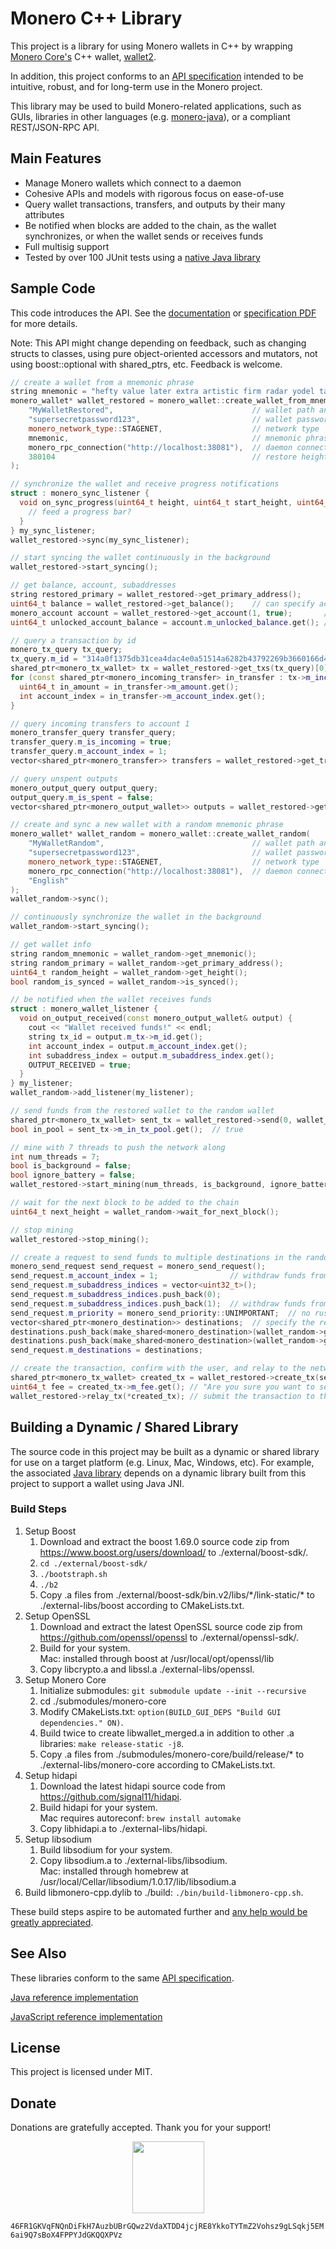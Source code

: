 # Monero C++ Library

This project is a library for using Monero wallets in C++ by wrapping [Monero Core's](https://github.com/monero-project/monero) C++ wallet, [wallet2](https://github.com/monero-project/monero/blob/master/src/wallet/wallet2.h).

In addition, this project conforms to an [API specification](http://moneroecosystem.org/monero-java/monero-spec.pdf) intended to be intuitive, robust, and for long-term use in the Monero project.

This library may be used to build Monero-related applications, such as GUIs, libraries in other languages (e.g. [monero-java](https://github.com/monero-ecosystem/monero-java)), or a compliant REST/JSON-RPC API.

## Main Features

- Manage Monero wallets which connect to a daemon
- Cohesive APIs and models with rigorous focus on ease-of-use
- Query wallet transactions, transfers, and outputs by their many attributes
- Be notified when blocks are added to the chain, as the wallet synchronizes, or when the wallet sends or receives funds
- Full multisig support
- Tested by over 100 JUnit tests using a [native Java library](https://github.com/monero-ecosystem/monero-java)

## Sample Code

This code introduces the API.  See the [documentation](https://woodser.github.io/monero-cpp-library/annotated.html) or [specification PDF](http://moneroecosystem.org/monero-java/monero-spec.pdf) for more details.

Note: This API might change depending on feedback, such as changing structs to classes, using pure object-oriented accessors and mutators, not using boost::optional with shared_ptrs, etc.  Feedback is welcome.

```c++
// create a wallet from a mnemonic phrase
string mnemonic = "hefty value later extra artistic firm radar yodel talent future fungal nutshell because sanity awesome nail unjustly rage unafraid cedar delayed thumbs comb custom sanity";
monero_wallet* wallet_restored = monero_wallet::create_wallet_from_mnemonic(
    "MyWalletRestored",                               // wallet path and name
    "supersecretpassword123",                         // wallet password
    monero_network_type::STAGENET,                    // network type
    mnemonic,                                         // mnemonic phrase
    monero_rpc_connection("http://localhost:38081"),  // daemon connection
    380104                                            // restore height
);

// synchronize the wallet and receive progress notifications
struct : monero_sync_listener {
  void on_sync_progress(uint64_t height, uint64_t start_height, uint64_t end_height, double percent_done, const string& message) {
    // feed a progress bar?
  }
} my_sync_listener;
wallet_restored->sync(my_sync_listener);

// start syncing the wallet continuously in the background
wallet_restored->start_syncing();

// get balance, account, subaddresses
string restored_primary = wallet_restored->get_primary_address();
uint64_t balance = wallet_restored->get_balance();    // can specify account and subaddress indices
monero_account account = wallet_restored->get_account(1, true);       // get account with subaddresses
uint64_t unlocked_account_balance = account.m_unlocked_balance.get(); // get boost::optional value

// query a transaction by id
monero_tx_query tx_query;
tx_query.m_id = "314a0f1375db31cea4dac4e0a51514a6282b43792269b3660166d4d2b46437ca";
shared_ptr<monero_tx_wallet> tx = wallet_restored->get_txs(tx_query)[0];
for (const shared_ptr<monero_incoming_transfer> in_transfer : tx->m_incoming_transfers) {
  uint64_t in_amount = in_transfer->m_amount.get();
  int account_index = in_transfer->m_account_index.get();
}

// query incoming transfers to account 1
monero_transfer_query transfer_query;
transfer_query.m_is_incoming = true;
transfer_query.m_account_index = 1;
vector<shared_ptr<monero_transfer>> transfers = wallet_restored->get_transfers(transfer_query);

// query unspent outputs
monero_output_query output_query;
output_query.m_is_spent = false;
vector<shared_ptr<monero_output_wallet>> outputs = wallet_restored->get_outputs(output_query);

// create and sync a new wallet with a random mnemonic phrase
monero_wallet* wallet_random = monero_wallet::create_wallet_random(
    "MyWalletRandom",                                 // wallet path and name
    "supersecretpassword123",                         // wallet password
    monero_network_type::STAGENET,                    // network type
    monero_rpc_connection("http://localhost:38081"),  // daemon connection
    "English"
);
wallet_random->sync();

// continuously synchronize the wallet in the background
wallet_random->start_syncing();

// get wallet info
string random_mnemonic = wallet_random->get_mnemonic();
string random_primary = wallet_random->get_primary_address();
uint64_t random_height = wallet_random->get_height();
bool random_is_synced = wallet_random->is_synced();

// be notified when the wallet receives funds
struct : monero_wallet_listener {
  void on_output_received(const monero_output_wallet& output) {
    cout << "Wallet received funds!" << endl;
    string tx_id = output.m_tx->m_id.get();
    int account_index = output.m_account_index.get();
    int subaddress_index = output.m_subaddress_index.get();
    OUTPUT_RECEIVED = true;
  }
} my_listener;
wallet_random->add_listener(my_listener);

// send funds from the restored wallet to the random wallet
shared_ptr<monero_tx_wallet> sent_tx = wallet_restored->send(0, wallet_random->get_address(1, 0), 50000).m_txs[0];
bool in_pool = sent_tx->m_in_tx_pool.get();  // true

// mine with 7 threads to push the network along
int num_threads = 7;
bool is_background = false;
bool ignore_battery = false;
wallet_restored->start_mining(num_threads, is_background, ignore_battery);

// wait for the next block to be added to the chain
uint64_t next_height = wallet_random->wait_for_next_block();

// stop mining
wallet_restored->stop_mining();

// create a request to send funds to multiple destinations in the random wallet
monero_send_request send_request = monero_send_request();
send_request.m_account_index = 1;                // withdraw funds from this account
send_request.m_subaddress_indices = vector<uint32_t>();
send_request.m_subaddress_indices.push_back(0);
send_request.m_subaddress_indices.push_back(1);  // withdraw funds from these subaddresses within the account
send_request.m_priority = monero_send_priority::UNIMPORTANT;  // no rush
vector<shared_ptr<monero_destination>> destinations;  // specify the recipients and their amounts
destinations.push_back(make_shared<monero_destination>(wallet_random->get_address(1, 0), 50000));
destinations.push_back(make_shared<monero_destination>(wallet_random->get_address(2, 0), 50000));
send_request.m_destinations = destinations;

// create the transaction, confirm with the user, and relay to the network
shared_ptr<monero_tx_wallet> created_tx = wallet_restored->create_tx(send_request).m_txs[0];
uint64_t fee = created_tx->m_fee.get(); // "Are you sure you want to send ...?"
wallet_restored->relay_tx(*created_tx); // submit the transaction to the Monero network which will notify the recipient wallet
```

## Building a Dynamic / Shared Library

The source code in this project may be built as a dynamic or shared library for use on a target platform (e.g. Linux, Mac, Windows, etc).  For example, the associated [Java library](https://github.com/monero-ecosystem/monero-java-rpc) depends on a dynamic library built from this project to support a wallet using Java JNI.

### Build Steps

1. Setup Boost
    1. Download and extract the boost 1.69.0 source code zip from https://www.boost.org/users/download/ to ./external/boost-sdk/.
    2. `cd ./external/boost-sdk/`
    3. `./bootstraph.sh`
    4. `./b2`
    5. Copy .a files from ./external/boost-sdk/bin.v2/libs/\*/link-static/\* to ./external-libs/boost according to CMakeLists.txt.
2. Setup OpenSSL
    1. Download and extract the latest OpenSSL source code zip from https://github.com/openssl/openssl to ./external/openssl-sdk/.
    2. Build for your system.<br>
       Mac: installed through boost at /usr/local/opt/openssl/lib
    3. Copy libcrypto.a and libssl.a ./external-libs/openssl.
3. Setup Monero Core
    1. Initialize submodules: `git submodule update --init --recursive`
    2. cd ./submodules/monero-core
    3. Modify CMakeLists.txt: `option(BUILD_GUI_DEPS "Build GUI dependencies." ON)`.
    4. Build twice to create libwallet_merged.a in addition to other .a libraries: `make release-static -j8`.
    5. Copy .a files from ./submodules/monero-core/build/release/* to ./external-libs/monero-core according to CMakeLists.txt.
4. Setup hidapi
    1. Download the latest hidapi source code from https://github.com/signal11/hidapi.
    2. Build hidapi for your system.<br>
       Mac requires autoreconf: `brew install automake`
    3. Copy libhidapi.a to ./external-libs/hidapi.
5. Setup libsodium
    1. Build libsodium for your system.
    2. Copy libsodium.a to ./external-libs/libsodium.<br>
       Mac: installed through homebrew at /usr/local/Cellar/libsodium/1.0.17/lib/libsodium.a
6. Build libmonero-cpp.dylib to ./build: `./bin/build-libmonero-cpp.sh`.

These build steps aspire to be automated further and [any help would be greatly appreciated](https://github.com/woodser/monero-cpp-library/issues/1).

## See Also

These libraries conform to the same [API specification](http://moneroecosystem.org/monero-java/monero-spec.pdf).

[Java reference implementation](https://github.com/monero-ecosystem/monero-java-rpc)

[JavaScript reference implementation](https://github.com/monero-ecosystem/monero-javascript)

## License

This project is licensed under MIT.

## Donate

Donations are gratefully accepted.  Thank you for your support!

<p align="center">
	<img src="donate.png" width="115" height="115"/>
</p>

`46FR1GKVqFNQnDiFkH7AuzbUBrGQwz2VdaXTDD4jcjRE8YkkoTYTmZ2Vohsz9gLSqkj5EM6ai9Q7sBoX4FPPYJdGKQQXPVz`